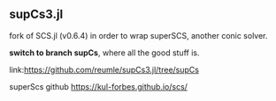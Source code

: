 ## supCs3.jl
fork of SCS.jl (v0.6.4) in order to wrap superSCS, another conic solver.

**switch to branch supCs**, where all the good stuff is.

link:https://github.com/reumle/supCs3.jl/tree/supCs

superScs github https://kul-forbes.github.io/scs/

